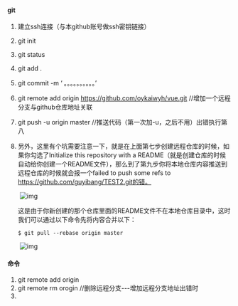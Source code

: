 #### git

1. 建立ssh连接（与本github账号做ssh密钥链接）

2. git init

3. git status

4. git add .

5. git commit -m ‘ 。。。。。。。。。。’

6. git remote add origin https://github.com/oykaiwyh/vue.git             //增加一个远程分支与github仓库地址关联

7. git push -u origin master     //推送代码（第一次加-u，之后不用）出错执行第八

8. 另外，这里有个坑需要注意一下，就是在上面第七步创建远程仓库的时候，如果你勾选了Initialize this repository with a README（就是创建仓库的时候自动给你创建一个README文件），那么到了第九步你将本地仓库内容推送到远程仓库的时候就会报一个failed to push some refs to  https://github.com/guyibang/TEST2.git的错。

   ​      ![img](https://img-blog.csdn.net/20170414212947320)

   ​      这是由于你新创建的那个仓库里面的README文件不在本地仓库目录中，这时我们可以通过以下命令先将内容合并以下：

   

   ```
   $ git pull --rebase origin master
   ```

   ​       ![img](https://img-blog.csdn.net/20170414213315899)



#### 命令

1. git remote add origin
2. git remote rm orogin   //删除远程分支---增加远程分支地址出错时
3. 